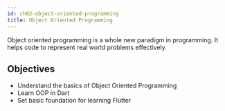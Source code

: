 ```yaml
---
id: ch02-object-oriented-programming
title: Object Oriented Programming
---
```


Object oriented programming is a whole new paradigm in programming. It helps code to represent real world problems effectively.

## Objectives

- Understand the basics of Object Oriented Programming
- Learn OOP in Dart
- Set basic foundation for learning Flutter
